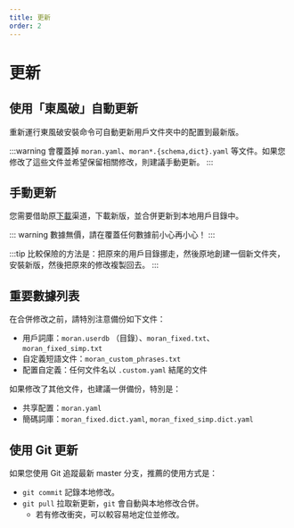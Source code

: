 ```yaml
---
title: 更新
order: 2
---
```


# 更新

## 使用「東風破」自動更新

重新運行東風破安裝命令可自動更新用戶文件夾中的配置到最新版。

:::warning
會覆蓋掉 `moran.yaml`、`moran*.{schema,dict}.yaml` 等文件。如果您修改了這些文件並希望保留相關修改，則建議手動更新。
:::

## 手動更新

您需要借助原[下載](../maintenance/install.md)渠道，下載新版，並合併更新到本地用戶目錄中。

::: warning
數據無價，請在覆蓋任何數據前小心再小心！
:::

:::tip
比較保險的方法是：把原來的用戶目錄挪走，然後原地創建一個新文件夾，安裝新版，然後把原來的修改複製回去。
:::

## 重要數據列表

在合併修改之前，請特別注意備份如下文件：

* 用戶詞庫：`moran.userdb` （目錄）、`moran_fixed.txt`、`moran_fixed_simp.txt`
* 自定義短語文件：`moran_custom_phrases.txt`
* 配置自定義：任何文件名以 `.custom.yaml` 結尾的文件

如果修改了其他文件，也建議一併備份，特別是：

* 共享配置：`moran.yaml`
* 簡碼詞庫：`moran_fixed.dict.yaml`, `moran_fixed_simp.dict.yaml`

## 使用 Git 更新

如果您使用 Git 追蹤最新 master 分支，推薦的使用方式是：

* `git commit` 記錄本地修改。
* `git pull` 拉取新更新，`git` 會自動與本地修改合併。
  * 若有修改衝突，可以較容易地定位並修改。
